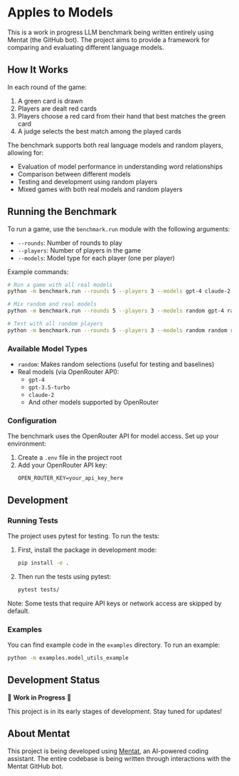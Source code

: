 # Apples to Models

This is a work in progress LLM benchmark being written entirely using Mentat (the GitHub bot). The project aims to provide a framework for comparing and evaluating different language models.

## How It Works

In each round of the game:
1. A green card is drawn
2. Players are dealt red cards
3. Players choose a red card from their hand that best matches the green card
4. A judge selects the best match among the played cards

The benchmark supports both real language models and random players, allowing for:
- Evaluation of model performance in understanding word relationships
- Comparison between different models
- Testing and development using random players
- Mixed games with both real models and random players

## Running the Benchmark

To run a game, use the `benchmark.run` module with the following arguments:
- `--rounds`: Number of rounds to play
- `--players`: Number of players in the game
- `--models`: Model type for each player (one per player)

Example commands:
```bash
# Run a game with all real models
python -m benchmark.run --rounds 5 --players 3 --models gpt-4 claude-2 gpt-3.5-turbo

# Mix random and real models
python -m benchmark.run --rounds 5 --players 3 --models random gpt-4 random

# Test with all random players
python -m benchmark.run --rounds 5 --players 3 --models random random random
```

### Available Model Types
- `random`: Makes random selections (useful for testing and baselines)
- Real models (via OpenRouter API):
  - `gpt-4`
  - `gpt-3.5-turbo`
  - `claude-2`
  - And other models supported by OpenRouter

### Configuration
The benchmark uses the OpenRouter API for model access. Set up your environment:
1. Create a `.env` file in the project root
2. Add your OpenRouter API key:
   ```
   OPEN_ROUTER_KEY=your_api_key_here
   ```

## Development

### Running Tests

The project uses pytest for testing. To run the tests:

1. First, install the package in development mode:
   ```bash
   pip install -e .
   ```

2. Then run the tests using pytest:
   ```bash
   pytest tests/
   ```

Note: Some tests that require API keys or network access are skipped by default.

### Examples

You can find example code in the `examples` directory. To run an example:
```bash
python -m examples.model_utils_example
```

## Development Status

🚧 **Work in Progress** 🚧

This project is in its early stages of development. Stay tuned for updates!

## About Mentat

This project is being developed using [Mentat](https://mentat.ai), an AI-powered coding assistant. The entire codebase is being written through interactions with the Mentat GitHub bot.